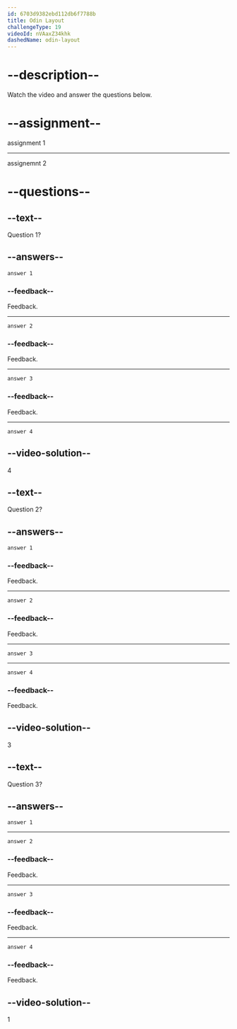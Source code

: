 ```yaml
---
id: 6703d9382ebd112db6f7788b
title: Odin Layout
challengeType: 19
videoId: nVAaxZ34khk
dashedName: odin-layout
---
```


# --description--

Watch the video and answer the questions below.

# --assignment--

assignment 1

---

assignemnt 2

# --questions--

## --text--

Question 1?

## --answers--

`answer 1`

### --feedback--

Feedback.

---

`answer 2`

### --feedback--

Feedback.

---

`answer 3`

### --feedback--

Feedback.

---

`answer 4`

## --video-solution--

4

## --text--

Question 2?

## --answers--

`answer 1`

### --feedback--

Feedback.

---

`answer 2`

### --feedback--

Feedback.

---

`answer 3`

---

`answer 4`

### --feedback--

Feedback.

## --video-solution--

3

## --text--

Question 3?

## --answers--

`answer 1`

---

`answer 2`

### --feedback--

Feedback.

---

`answer 3`

### --feedback--

Feedback.

---

`answer 4`

### --feedback--

Feedback.

## --video-solution--

1

